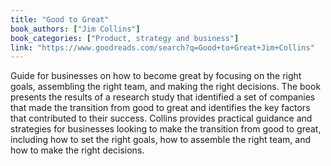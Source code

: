 ```yaml
---
title: "Good to Great"
book_authors: ["Jim Collins"]
book_categories: ["Product, strategy and business"]
link: "https://www.goodreads.com/search?q=Good+to+Great+Jim+Collins"
---
```


Guide for businesses on how to become great by focusing on the right goals, assembling the right team, and making the right decisions. The book presents the results of a research study that identified a set of companies that made the transition from good to great and identifies the key factors that contributed to their success. Collins provides practical guidance and strategies for businesses looking to make the transition from good to great, including how to set the right goals, how to assemble the right team, and how to make the right decisions.